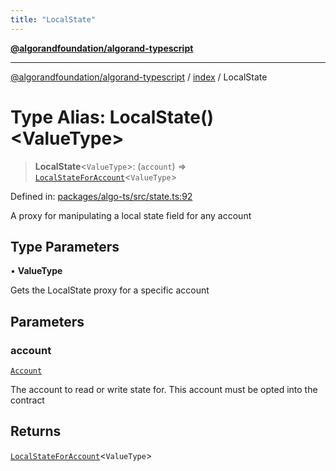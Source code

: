```yaml
---
title: "LocalState"
---
```


[**@algorandfoundation/algorand-typescript**](../../README.md)

***

[@algorandfoundation/algorand-typescript](../../README.md) / [index](../README.md) / LocalState

# Type Alias: LocalState()\<ValueType\>

> **LocalState**\<`ValueType`\>: (`account`) => [`LocalStateForAccount`](LocalStateForAccount.md)\<`ValueType`\>

Defined in: [packages/algo-ts/src/state.ts:92](https://github.com/algorandfoundation/puya-ts/blob/main/packages/algo-ts/src/state.ts#L92)

A proxy for manipulating a local state field for any account

## Type Parameters

• **ValueType**

Gets the LocalState proxy for a specific account

## Parameters

### account

[`Account`](Account.md)

The account to read or write state for. This account must be opted into the contract

## Returns

[`LocalStateForAccount`](LocalStateForAccount.md)\<`ValueType`\>
